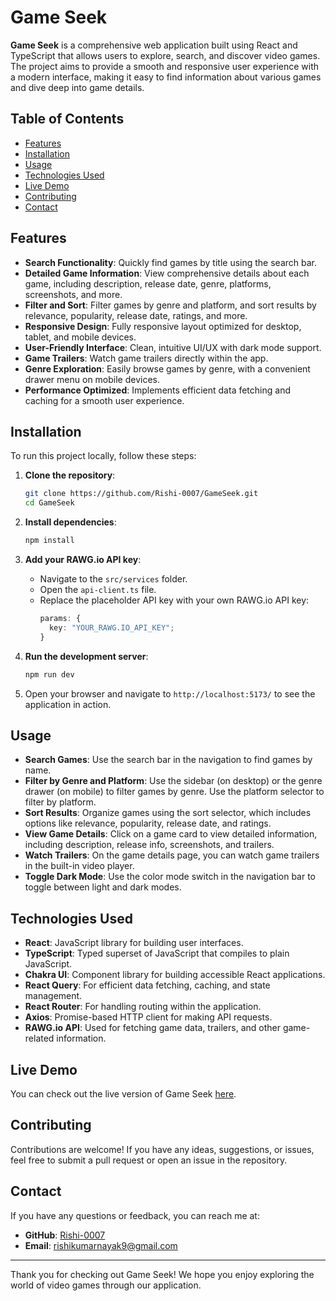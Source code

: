 # Game Seek

**Game Seek** is a comprehensive web application built using React and TypeScript that allows users to explore, search, and discover video games. The project aims to provide a smooth and responsive user experience with a modern interface, making it easy to find information about various games and dive deep into game details.

## Table of Contents

- [Features](#features)
- [Installation](#installation)
- [Usage](#usage)
- [Technologies Used](#technologies)
- [Live Demo](#live-demo)
- [Contributing](#contributing)
- [Contact](#contact)

## Features

- **Search Functionality**: Quickly find games by title using the search bar.
- **Detailed Game Information**: View comprehensive details about each game, including description, release date, genre, platforms, screenshots, and more.
- **Filter and Sort**: Filter games by genre and platform, and sort results by relevance, popularity, release date, ratings, and more.
- **Responsive Design**: Fully responsive layout optimized for desktop, tablet, and mobile devices.
- **User-Friendly Interface**: Clean, intuitive UI/UX with dark mode support.
- **Game Trailers**: Watch game trailers directly within the app.
- **Genre Exploration**: Easily browse games by genre, with a convenient drawer menu on mobile devices.
- **Performance Optimized**: Implements efficient data fetching and caching for a smooth user experience.

## Installation

To run this project locally, follow these steps:

1. **Clone the repository**:

   ```bash
   git clone https://github.com/Rishi-0007/GameSeek.git
   cd GameSeek
   ```

2. **Install dependencies**:

   ```bash
   npm install
   ```

3. **Add your RAWG.io API key**:

   - Navigate to the `src/services` folder.
   - Open the `api-client.ts` file.
   - Replace the placeholder API key with your own RAWG.io API key:
     ```typescript
     params: {
       key: "YOUR_RAWG.IO_API_KEY";
     }
     ```

4. **Run the development server**:

   ```bash
   npm run dev
   ```

5. Open your browser and navigate to `http://localhost:5173/` to see the application in action.

## Usage

- **Search Games**: Use the search bar in the navigation to find games by name.
- **Filter by Genre and Platform**: Use the sidebar (on desktop) or the genre drawer (on mobile) to filter games by genre. Use the platform selector to filter by platform.
- **Sort Results**: Organize games using the sort selector, which includes options like relevance, popularity, release date, and ratings.
- **View Game Details**: Click on a game card to view detailed information, including description, release info, screenshots, and trailers.
- **Watch Trailers**: On the game details page, you can watch game trailers in the built-in video player.
- **Toggle Dark Mode**: Use the color mode switch in the navigation bar to toggle between light and dark modes.

## Technologies Used

- **React**: JavaScript library for building user interfaces.
- **TypeScript**: Typed superset of JavaScript that compiles to plain JavaScript.
- **Chakra UI**: Component library for building accessible React applications.
- **React Query**: For efficient data fetching, caching, and state management.
- **React Router**: For handling routing within the application.
- **Axios**: Promise-based HTTP client for making API requests.
- **RAWG.io API**: Used for fetching game data, trailers, and other game-related information.

## Live Demo

You can check out the live version of Game Seek [here](https://gameseek.vercel.app/).

## Contributing

Contributions are welcome! If you have any ideas, suggestions, or issues, feel free to submit a pull request or open an issue in the repository.

## Contact

If you have any questions or feedback, you can reach me at:

- **GitHub**: [Rishi-0007](https://github.com/Rishi-0007)
- **Email**: rishikumarnayak9@gmail.com

---

Thank you for checking out Game Seek! We hope you enjoy exploring the world of video games through our application.
